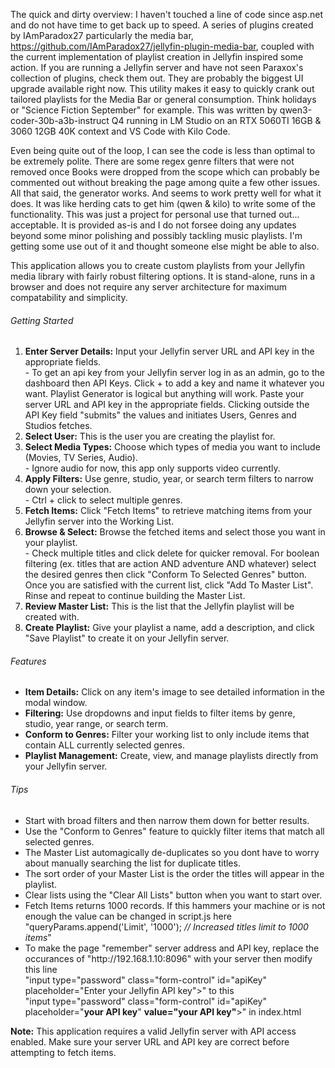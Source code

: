 The quick and dirty overview: I haven't touched a line of code since asp.net and do not have time to get back up to speed. A series of plugins created by IAmParadox27 particularly the media bar, https://github.com/IAmParadox27/jellyfin-plugin-media-bar, coupled with the current implementation of playlist creation in Jellyfin inspired some action. If you are running a Jellyfin server and have not seen Paraxox's collection of plugins, check them out. They are probably the biggest UI upgrade available right now. This utility makes it easy to quickly crank out tailored playlists for the Media Bar or general consumption. Think holidays or "Science Fiction September" for example. This was written by qwen3-coder-30b-a3b-instruct Q4 running in LM Studio on an RTX 5060TI 16GB & 3060 12GB 40K context and VS Code with Kilo Code. 

Even being quite out of the loop, I can see the code is less than optimal to be extremely polite. There are some regex genre filters that were not removed once Books were dropped from the scope which can probably be commented out without breaking the page among quite a few other issues. All that said, the generator works. And seems to work pretty well for what it does. It was like herding cats to get him (qwen & kilo) to write some of the functionality. This was just a project for personal use that turned out... acceptable. It is provided as-is and I do not forsee doing any updates beyond some minor polishing and possibly tackling music playlists. I'm getting some use out of it and thought someone else might be able to also.

This application allows you to create custom playlists from your Jellyfin media library with fairly robust filtering options. It is stand-alone, runs in a browser and does not require any server architecture for maximum compatability and simplicity.

<h6>Getting Started</h6>
                        <ol>
                            <li><strong>Enter Server Details:</strong> Input your Jellyfin server URL and API key in the appropriate fields.<br>
                                - To get an api key from your Jellyfin server log in as an admin, go to the dashboard then API Keys. Click + to add a key and name it whatever you want. Playlist Generator is logical but anything will work. Paste your server URL and API key in the appropriate fields. Clicking outside the API Key field "submits" the values and initiates Users, Genres and Studios fetches.</li>
                            <li><strong>Select User:</strong> This is the user you are creating the playlist for.</li>
                            <li><strong>Select Media Types:</strong> Choose which types of media you want to include (Movies, TV Series, Audio).<br>- Ignore audio for now, this app only supports video currently.</li>
                            <li><strong>Apply Filters:</strong> Use genre, studio, year, or search term filters to narrow down your selection.<br>- Ctrl + click to select multiple genres.</li>
                            <li><strong>Fetch Items:</strong> Click "Fetch Items" to retrieve matching items from your Jellyfin server into the Working List.</li>
                            <li><strong>Browse & Select:</strong> Browse the fetched items and select those you want in your playlist.<br>- Check multiple titles and click delete for quicker removal. For boolean filtering (ex. titles that are action AND adventure AND whatever) select the desired genres then click "Conform To Selected Genres" button. Once you are satisfied with the current list, click "Add To Master List". Rinse and repeat to continue building the Master List.</li>
                            <li><strong>Review Master List:</strong> This is the list that the Jellyfin playlist will be created with.</li>
                            <li><strong>Create Playlist:</strong> Give your playlist a name, add a description, and click "Save Playlist" to create it on your Jellyfin server.</li>
                        </ol>
<h6>Features</h6>
                        <ul>
                            <li><strong>Item Details:</strong> Click on any item's image to see detailed information in the modal window.</li>
                            <li><strong>Filtering:</strong> Use dropdowns and input fields to filter items by genre, studio, year range, or search term.</li>
                            <li><strong>Conform to Genres:</strong> Filter your working list to only include items that contain ALL currently selected genres.</li>
                            <li><strong>Playlist Management:</strong> Create, view, and manage playlists directly from your Jellyfin server.</li>
                        </ul>
<h6>Tips</h6>
                        <ul>
                            <li>Start with broad filters and then narrow them down for better results.</li>
                            <li>Use the "Conform to Genres" feature to quickly filter items that match all selected genres.</li>
                            <li>The Master List automagically de-duplicates so you dont have to worry about manually searching the list for duplicate titles.</li>
                            <li>The sort order of your Master List is the order the titles will appear in the playlist.</li>
                            <li>Clear lists using the "Clear All Lists" button when you want to start over.</li>
                            <li>Fetch Items returns 1000 records. If this hammers your machine or is not enough the value can be changed in script.js here "queryParams.append('Limit', '1000'); <i>// Increased titles limit to 1000 items</i>"</li>
                            <li>To make the page "remember" server address and API key, replace the occurances of "http://192.168.1.10:8096" with your server then modify this line<br>"input type="password" class="form-control" id="apiKey" placeholder="Enter your Jellyfin API key">" to this<br>"input type="password" class="form-control" id="apiKey" placeholder="<b>your API key</b>" <b>value="your API key"</b>>" in index.html</li>
                        </ul>
                        <p><strong>Note:</strong> This application requires a valid Jellyfin server with API access enabled. Make sure your server URL and API key are correct before attempting to fetch items.</p>
